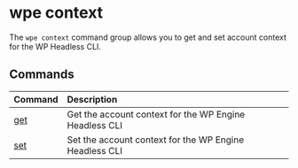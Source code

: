 # wpe context

The `wpe context` command group allows you to get and set account context for the WP Headless CLI.

## Commands

| Command                                     | Description                                            |
|:--------------------------------------------|:-------------------------------------------------------|
| [get](/reference/cli/wpe/main/context/get) | Get the account context for the WP Engine Headless CLI |
| [set](/reference/cli/wpe/main/context/set) | Set the account context for the WP Engine Headless CLI |

